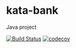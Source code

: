 # kata-bank
Java project

[![Build Status](https://travis-ci.org/zcmagda/kata-bank.svg?branch=master)](https://travis-ci.org/zcmagda/kata-bank)
[![codecov](https://codecov.io/gh/zcmagda/kata-bank/branch/master/graph/badge.svg)](https://codecov.io/gh/zcmagda/kata-bank)
